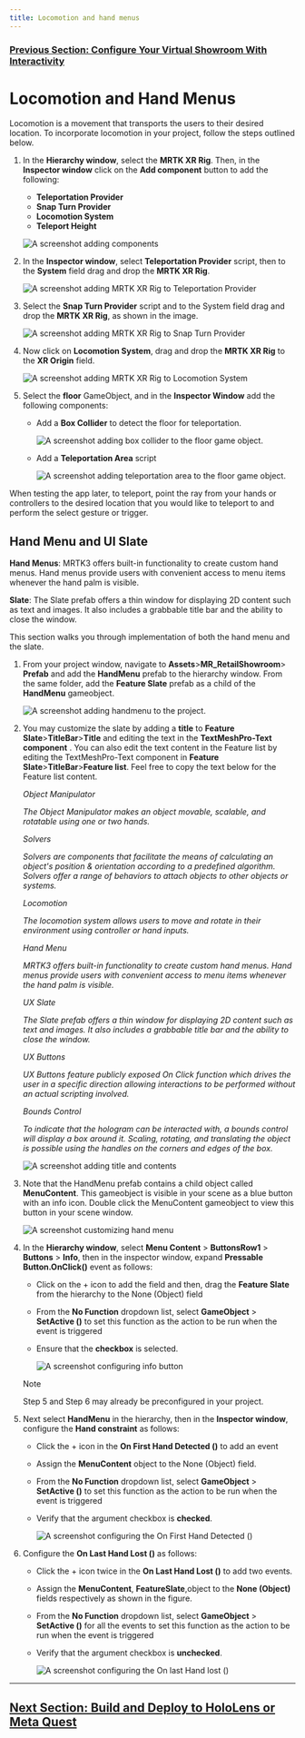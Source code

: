 ```yaml
---
title: Locomotion and hand menus
---
```

### [Previous Section: Configure Your Virtual Showroom With Interactivity](3-configure-virtual-showroom.md)

# Locomotion and Hand Menus

Locomotion is a movement that transports the users to their desired location. To incorporate locomotion in your project, follow the steps outlined below.

1. In the **Hierarchy window**, select the **MRTK XR Rig**. Then, in the **Inspector window** click on the **Add component** button to add the following:

    - **Teleportation Provider**
    - **Snap Turn Provider**
    - **Locomotion System**
    - **Teleport Height**

    ![A screenshot adding components](img/components.png)

2. In the **Inspector window**, select **Teleportation Provider** script, then to the **System** field drag and drop the **MRTK XR Rig**.

    ![A screenshot adding MRTK XR Rig to Teleportation Provider](img/select-teleportation-provider.png)

3. Select the **Snap Turn Provider** script and to the System field drag and drop the **MRTK XR Rig**, as shown in the image.  

    ![A screenshot adding MRTK XR Rig to Snap Turn Provider](img/select-snap-turn-provider.png)

4. Now click on **Locomotion System**, drag and drop the **MRTK XR Rig** to the **XR Origin** field.

    ![A screenshot adding MRTK XR Rig to Locomotion System](img/select-locomotion-system.png)

5. Select the **floor** GameObject, and in the **Inspector Window** add the following components:

    - Add a **Box Collider** to detect the floor for teleportation.

        ![A screenshot adding box collider to the floor game object.](img/add-box-collider-teleport.png)

    - Add a **Teleportation Area** script

        ![A screenshot adding teleportation area to the floor game object.](img/add-teleportion-area.png)

When testing the app later, to teleport, point the ray from your hands or controllers to the desired location that you would like to teleport to and perform the select gesture or trigger.

## Hand Menu and UI Slate

**Hand Menus**: MRTK3 offers built-in functionality to create custom hand menus. Hand menus provide users with convenient access to menu items whenever the hand palm is visible.

**Slate**: The Slate prefab offers a thin window for displaying 2D content such as text and images. It also includes a grabbable title bar and the ability to close the window.

This section walks you through implementation of both the hand menu and the slate.

1. From your project window, navigate to **Assets**>**MR_RetailShowroom**> **Prefab** and add the **HandMenu** prefab to the hierarchy window. From the same folder, add the **Feature Slate** prefab as a child of the **HandMenu** gameobject.

    ![A screenshot adding handmenu to the project.](img/hand-menu.png)

2. You may customize the slate by adding a **title** to **Feature Slate**>**TitleBar**>**Title** and editing the text in the **TextMeshPro-Text component** . You can also edit the text content in the Feature list by editing the TextMeshPro-Text component in **Feature Slate**>**TitleBar**>**Feature list**. Feel free to copy the text below for the Feature list content.

    *Object Manipulator*

    *The Object Manipulator makes an object movable, scalable, and rotatable using one or two hands.*
  
    *Solvers*

    *Solvers are components that facilitate the means of calculating an object's position & orientation according to a predefined algorithm. Solvers offer a range of behaviors to attach objects to other objects or systems.*
  
    *Locomotion*
  
    *The locomotion system allows users to move and rotate in their environment using controller or hand inputs.*

    *Hand Menu*

    *MRTK3 offers built-in functionality to create custom hand menus. Hand menus provide users with convenient access to menu items whenever the hand palm is visible.*

    *UX Slate*
  
    *The Slate prefab offers a thin window for displaying 2D content such as text and images. It also includes a grabbable title bar and the ability to close the window.*

    *UX Buttons*

    *UX Buttons feature publicly exposed On Click function which drives the user in a specific direction allowing interactions to be performed without an actual scripting involved.*

    *Bounds Control*

    *To indicate that the hologram can be interacted with, a bounds control will display a box around it. Scaling, rotating, and translating the object is possible using the handles on the corners and edges of the box.*

    ![A screenshot adding title and contents](img/feature-slate.png)

3. Note that the HandMenu prefab contains a child object called **MenuContent**. This gameobject is visible in your scene as a blue button with an info icon. Double click the MenuContent gameobject to view this button in your scene window.

    ![A screenshot customizing hand menu](img/customize-hand-menu.png)

4. In the **Hierarchy window**, select **Menu Content** > **ButtonsRow1** > **Buttons** > **Info**, then in the inspector window, expand **Pressable Button.OnClick()** event as follows:

    - Click on the + icon to add the field and then, drag the **Feature Slate** from the hierarchy to the None (Object) field

    - From the **No Function** dropdown list, select **GameObject** > **SetActive ()** to set this function as the action to be run when the event is triggered

    - Ensure that the **checkbox** is selected.

        ![A screenshot configuring info button](img/button-info.png)

    >[!Note]
    > Step 5 and Step 6 may already be preconfigured in your project.

5. Next select **HandMenu** in the hierarchy, then in the **Inspector window**, configure the **Hand constraint** as follows:

    - Click the + icon in the **On First Hand Detected ()** to add an event

    - Assign the **MenuContent** object to the None (Object) field.

    - From the **No Function** dropdown list, select **GameObject** > **SetActive ()** to set this function as the action to be run when the event is triggered

    - Verify that the argument checkbox is **checked**.

        ![A screenshot configuring the On First Hand Detected ()](img/on-first-hand-detected.png)

6. Configure the **On Last Hand Lost ()** as follows:

    - Click the + icon twice in the **On Last Hand Lost ()** to add two events.

    - Assign the **MenuContent**, **FeatureSlate**,object to the **None (Object)** fields respectively as shown in the figure.

    - From the **No Function** dropdown list, select **GameObject** > **SetActive ()** for all the events to set this function as the action to be run when the event is triggered

    - Verify that the argument checkbox is **unchecked**.

        ![A screenshot configuring the On last Hand lost ()](img/on-last-hand-lost.png)
---
## [Next Section: Build and Deploy to HoloLens or Meta Quest](5-build-deploy.md)
